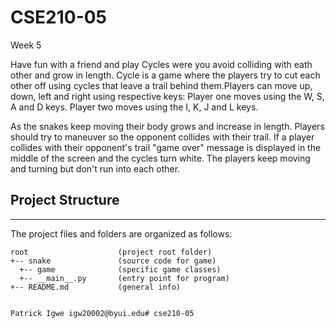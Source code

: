 # CSE210-05
Week 5

Have fun with a friend and play Cycles were you avoid colliding with eath other and grow in length. Cycle is a game where the players try to cut each other off using cycles that leave a trail behind them.Players can move up, down, left and right using respective keys:
Player one moves using the W, S, A and D keys.
Player two moves using the I, K, J and L keys.

As the snakes keep moving their body grows and increase in length. Players should try to maneuver so the opponent collides with their trail. If a player collides with their opponent's trail "game over" message is displayed in the middle of the screen and the cycles turn white. The players keep moving and turning but don't run into each other.

## Project Structure
---
The project files and folders are organized as follows:
```
root                    (project root folder)
+-- snake               (source code for game)
  +-- game              (specific game classes)
  +-- __main__.py       (entry point for program)
+-- README.md           (general info)


Patrick Igwe igw20002@byui.edu# cse210-05
